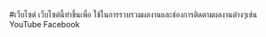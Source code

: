 #เว็บไซต์
เว็บไซต์นี้ทำขึ้นเพื่อ ใช้ในการรวบรวมผลงานและช่องการติดตามผลงานต่างๆเช่น YouTube Facebook
